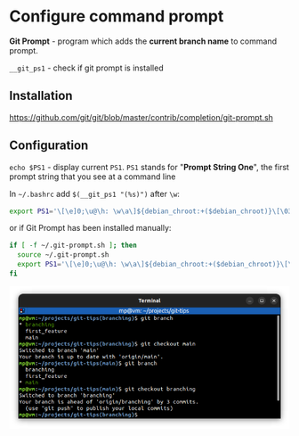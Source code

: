 # Configure command prompt

**Git Prompt** - program which adds the **current branch name** to command prompt.

`__git_ps1` - check if git prompt is installed

## Installation

https://github.com/git/git/blob/master/contrib/completion/git-prompt.sh

## Configuration

`echo $PS1` - display current `PS1`. `PS1` stands for "**Prompt String One**", the first prompt string that you see at a command line

In `~/.bashrc` add `$(__git_ps1 "(%s)")` after `\w`:
```bash
export PS1='\[\e]0;\u@\h: \w\a\]${debian_chroot:+($debian_chroot)}\[\033[01;32m\]\u@\h\[\033[00m\]:\[\033[01;34m\]\w$(__git_ps1 "(%s)")\[\033[00m\]\$ '
```

or if Git Prompt has been installed manually:
```bash
if [ -f ~/.git-prompt.sh ]; then
  source ~/.git-prompt.sh
  export PS1='\[\e]0;\u@\h: \w\a\]${debian_chroot:+($debian_chroot)}\[\033[01;32m\]\u@\h\[\033[00m\]:\[\033[01;34m\]\w$(__git_ps1 "(%s)")\[\033[00m\]\$ '
fi
```

![git-prompt.png](images/git-prompt.png)